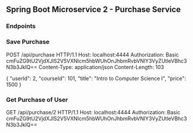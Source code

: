 ## Spring Boot Microservice 2 - Purchase Service

### Endpoints




### Save Purchase

POST /api/purchase HTTP/1.1
Host: localhost:4444
Authorization: Basic cmFuZG9tU2VjdXJlS2V5VXNlcm5hbWUhOnJhbmRvbVNlY3VyZUtleVBhc3N3b3JkIQ==
Content-Type: application/json
Content-Length: 103

{
"userId": 2,
"courseId": 101,
"title": "Intro to Computer Science I",
"price": 1500
}

### Get Purchase of User
GET /api/purchase/2 HTTP/1.1
Host: localhost:4444
Authorization: Basic cmFuZG9tU2VjdXJlS2V5VXNlcm5hbWUhOnJhbmRvbVNlY3VyZUtleVBhc3N3b3JkIQ==

